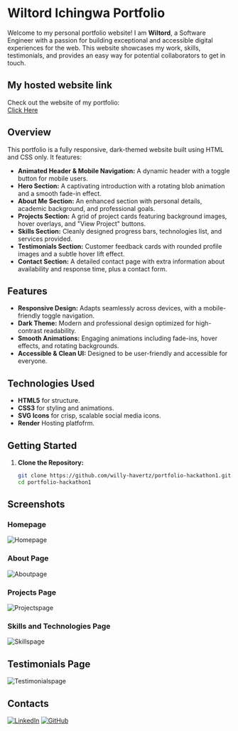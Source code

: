 # Wiltord Ichingwa Portfolio

Welcome to my personal portfolio website! I am **Wiltord**, a Software Engineer with a passion for building exceptional and accessible digital experiences for the web. This website showcases my work, skills, testimonials, and provides an easy way for potential collaborators to get in touch.
## My hosted website link

Check out the website of my portfolio:  
[Click Here](https://your-netlify-site.netlify.app)

## Overview

This portfolio is a fully responsive, dark-themed website built using HTML and CSS only. It features:

- **Animated Header & Mobile Navigation:** A dynamic header with a toggle button for mobile users.
- **Hero Section:** A captivating introduction with a rotating blob animation and a smooth fade-in effect.
- **About Me Section:** An enhanced section with personal details, academic background, and professional goals.
- **Projects Section:** A grid of project cards featuring background images, hover overlays, and "View Project" buttons.
- **Skills Section:** Cleanly designed progress bars, technologies list, and services provided.
- **Testimonials Section:** Customer feedback cards with rounded profile images and a subtle hover lift effect.
- **Contact Section:** A detailed contact page with extra information about availability and response time, plus a contact form.

## Features

- **Responsive Design:** Adapts seamlessly across devices, with a mobile-friendly toggle navigation.
- **Dark Theme:** Modern and professional design optimized for high-contrast readability.
- **Smooth Animations:** Engaging animations including fade-ins, hover effects, and rotating backgrounds.
- **Accessible & Clean UI:** Designed to be user-friendly and accessible for everyone.

## Technologies Used

- **HTML5** for structure.
- **CSS3** for styling and animations.
- **SVG Icons** for crisp, scalable social media icons.
- **Render** Hosting platfofrm.

## Getting Started

1. **Clone the Repository:**

   ```bash
   git clone https://github.com/willy-havertz/portfolio-hackathon1.git
   cd portfolio-hackathon1

## Screenshots

### Homepage
![Homepage](assets/screenshots/home.png)
### About Page
![Aboutpage](assets/screenshots/about.png)
### Projects Page
![Projectspage](assets/screenshots/projects.png)
### Skills and Technologies Page
![Skillspage](assets/screenshots/skills%20&%20tech.png)
## Testimonials Page
![Testimonialspage](assets/screenshots/testimonials.png)

## Contacts

[![LinkedIn](https://img.shields.io/badge/LinkedIn-Profile-blue?logo=linkedin&style=for-the-badge)](https://www.linkedin.com/in/wiltord-ichingwa)
[![GitHub](https://img.shields.io/badge/GitHub-Profile-black?logo=github&style=for-the-badge)](https://github.com/willy-havertz)

